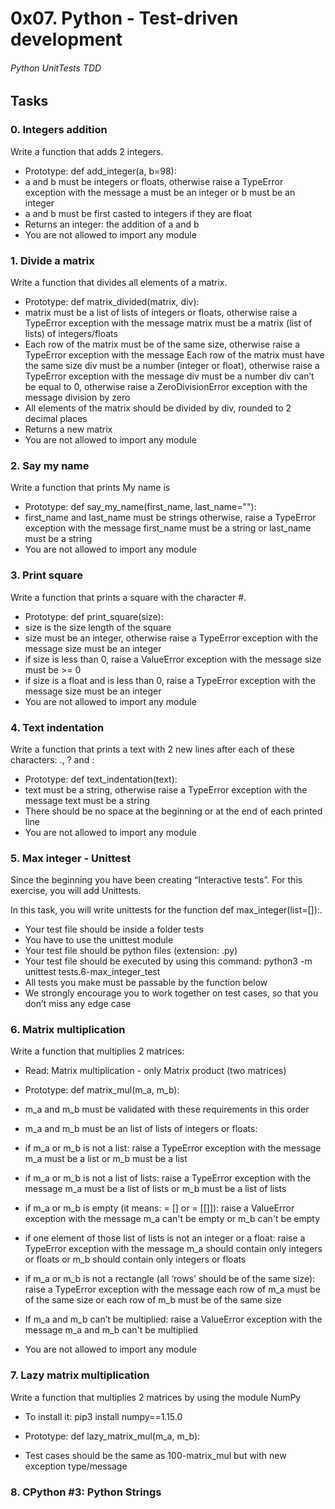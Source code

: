 # 0x07. Python - Test-driven development
######  Python UnitTests TDD
## Tasks

### 0. Integers addition
Write a function that adds 2 integers.

- Prototype: def add_integer(a, b=98):
- a and b must be integers or floats, otherwise raise a TypeError exception with the message a must be an integer or b must be an integer
- a and b must be first casted to integers if they are float
- Returns an integer: the addition of a and b
- You are not allowed to import any module
### 1. Divide a matrix
Write a function that divides all elements of a matrix.

- Prototype: def matrix_divided(matrix, div):
- matrix must be a list of lists of integers or floats, otherwise raise a TypeError exception with the message matrix must be a matrix (list of lists) of integers/floats
- Each row of the matrix must be of the same size, otherwise raise a TypeError exception with the message Each row of the matrix must have the same size
div must be a number (integer or float), otherwise raise a TypeError exception with the message div must be a number
div can’t be equal to 0, otherwise raise a ZeroDivisionError exception with the message division by zero
- All elements of the matrix should be divided by div, rounded to 2 decimal places
- Returns a new matrix
- You are not allowed to import any module

### 2. Say my name
Write a function that prints My name is <first name> <last name>

- Prototype: def say_my_name(first_name, last_name=""):
- first_name and last_name must be strings otherwise, raise a TypeError exception with the message first_name must be a string or last_name must be a string
- You are not allowed to import any module

### 3. Print square
Write a function that prints a square with the character #.

- Prototype: def print_square(size):
- size is the size length of the square
- size must be an integer, otherwise raise a TypeError exception with the message size must be an integer
- if size is less than 0, raise a ValueError exception with the message size must be >= 0
- if size is a float and is less than 0, raise a TypeError exception with the message size must be an integer
- You are not allowed to import any module

### 4. Text indentation
Write a function that prints a text with 2 new lines after each of these characters: ., ? and :

- Prototype: def text_indentation(text):
- text must be a string, otherwise raise a TypeError exception with the message text must be a string
- There should be no space at the beginning or at the end of each printed line
- You are not allowed to import any module

### 5. Max integer - Unittest
Since the beginning you have been creating “Interactive tests”. For this exercise, you will add Unittests.

In this task, you will write unittests for the function def max_integer(list=[]):.

- Your test file should be inside a folder tests
- You have to use the unittest module
- Your test file should be python files (extension: .py)
- Your test file should be executed by using this command: python3 -m unittest tests.6-max_integer_test
- All tests you make must be passable by the function below
- We strongly encourage you to work together on test cases, so that you don’t miss any edge case

### 6. Matrix multiplication
Write a function that multiplies 2 matrices:

- Read: Matrix multiplication - only Matrix product (two matrices)

- Prototype: def matrix_mul(m_a, m_b):

- m_a and m_b must be validated with these requirements in this order

- m_a and m_b must be an list of lists of integers or floats:

- if m_a or m_b is not a list: raise a TypeError exception with the message m_a must be a list or m_b must be a list
- if m_a or m_b is not a list of lists: raise a TypeError exception with the message m_a must be a list of lists or m_b must be a list of lists
- if m_a or m_b is empty (it means: = [] or = [[]]): raise a ValueError exception with the message m_a can't be empty or m_b can't be empty
- if one element of those list of lists is not an integer or a float: raise a TypeError exception with the message m_a should contain only integers or floats or m_b should contain only integers or floats
- if m_a or m_b is not a rectangle (all ‘rows’ should be of the same size): raise a TypeError exception with the message each row of m_a must be of the same size or each row of m_b must be of the same size
- If m_a and m_b can’t be multiplied: raise a ValueError exception with the message m_a and m_b can't be multiplied

- You are not allowed to import any module

### 7. Lazy matrix multiplication
Write a function that multiplies 2 matrices by using the module NumPy

- To install it: pip3 install numpy==1.15.0

- Prototype: def lazy_matrix_mul(m_a, m_b):
- Test cases should be the same as 100-matrix_mul but with new exception type/message

### 8. CPython #3: Python Strings